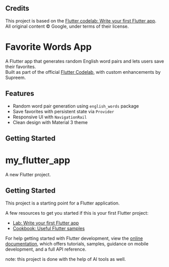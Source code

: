 ## Credits

This project is based on the [Flutter codelab: Write your first Flutter app](https://docs.flutter.dev/get-started/codelab).  
All original content © Google, under terms of their license.
# Favorite Words App

A Flutter app that generates random English word pairs and lets users save their favorites.  
Built as part of the official [Flutter Codelab](https://docs.flutter.dev/get-started/codelab), with custom enhancements by Supreem.

## Features

- Random word pair generation using `english_words` package
- Save favorites with persistent state via `Provider`
- Responsive UI with `NavigationRail`
- Clean design with Material 3 theme

## Getting Started

# my_flutter_app

A new Flutter project.

## Getting Started

This project is a starting point for a Flutter application.

A few resources to get you started if this is your first Flutter project:

- [Lab: Write your first Flutter app](https://docs.flutter.dev/get-started/codelab)
- [Cookbook: Useful Flutter samples](https://docs.flutter.dev/cookbook)

For help getting started with Flutter development, view the
[online documentation](https://docs.flutter.dev/), which offers tutorials,
samples, guidance on mobile development, and a full API reference.

note: this project is done with the help of AI tools as well.
